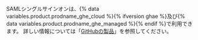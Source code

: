 SAMLシングルサインオンは、{% data variables.product.prodname_ghe_cloud %}{% ifversion ghae %}及び{% data variables.product.prodname_ghe_managed %}{% endif %}で利用できます。 詳しい情報については「[GitHubの製品](/articles/githubs-products)」を参照してください。
